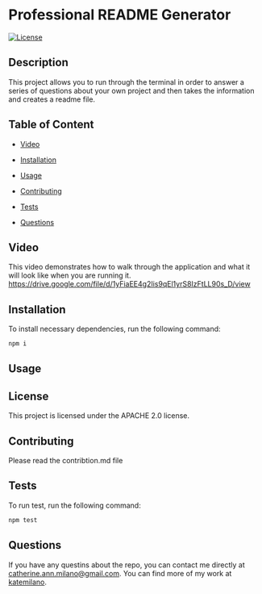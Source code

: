 
# Professional README Generator

[![License](https://img.shields.io/badge/License-Apache%202.0-blue.svg)](https://opensource.org/licenses/Apache-2.0)

## Description

This project allows you to run through the terminal in order to answer a series of questions about your own project and then takes the information and creates a readme file.

## Table of Content

* [Video](#video)

* [Installation](#installation)

* [Usage](#usage)

* [Contributing](#contributing)

* [Tests](#tests)

* [Questions](#questions)

## Video
This video demonstrates how to walk through the application and what it will look like when you are running it.
https://drive.google.com/file/d/1yFiaEE4g2Iis9qEl1yrS8IzFtLL90s_D/view

## Installation

To install necessary dependencies, run the following command:

```bash
npm i
```

## Usage



## License

This project is licensed under the APACHE 2.0 license.

## Contributing

Please read the contribtion.md file 

## Tests

To run test, run the following command:

```bash
npm test
```

## Questions

If you have any questins about the repo, you can contact me directly at catherine.ann.milano@gmail.com. You can find more of my work at [katemilano](http://github.com/katemilano/).
    

